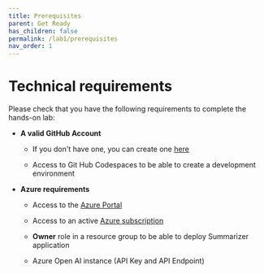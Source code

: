 ```yaml
---
title: Prerequisites
parent: Get Ready
has_children: false
permalink: /lab1/prerequisites
nav_order: 1
---
```


# Technical requirements

Please check that you have the following requirements to complete the hands-on lab:

- <b>A valid GitHub Account</b>

  - If you don't have one, you can create one [here](https://github.com/signup)

  - Access to Git Hub Codespaces to be able to create a development environment

- <b>Azure requirements</b>

  - Access to the [Azure Portal](https://www.portal.azure.com)

  - Access to an active [Azure subscription](https://portal.azure.com/#blade/Microsoft_Azure_Billing/SubscriptionsBlade)

  - <b>Owner</b> role in a resource group to be able to deploy Summarizer application

  - Azure Open AI instance (API Key and API  Endpoint)
